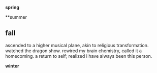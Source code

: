 
**spring**

**summer

## **fall**
ascended to a higher musical plane, akin to religious transformation. watched the dragon show. rewired my brain chemistry, called it a homecoming. a return to self; realized i have always been this person. 

**winter**

